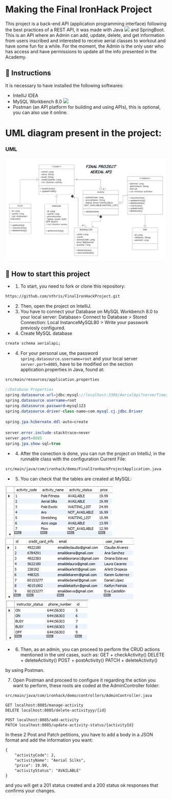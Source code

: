 # Making the Final IronHack Project
This project is a back-end API (application programming interface) following the best practices of a REST API, it was made with Java <img src="https://icongr.am/devicon/java-original.svg?size=128&color=currentColor" height="30px" weight="30px"> and SpringBoot. This is an API where an Admin can add, update, delete, and get information
from users inscribed and interested to receive aerial classes to workout and have some fun for a while. For the moment, the Admin is the only user who has access and have permissions to
update all the info presented in the Academy.

## 📝 Instructions
It is necessary to have installed the following softwares:
- IntelliJ IDEA 
- MySQL Workbench 8.0 <img src="https://icongr.am/devicon/mysql-original.svg?size=64&color=currentColor" height="30px" weight="30px">
- Postman (an API platform for building and using APIs), this is optional, you can also use it online.

# UML diagram present in the project:
<h3>UML</h3>
<img src="FINAL PROJECT UML (1).jpeg">

## 🌱 How to start this project
- 1) To start, you need to fork or clone this repository:
```sh
https://github.com/nthris/FinalIronHackProject.git
```
- 2) Then, open the project on IntelliJ.
- 3) You have to connect your Database on MySQL Workbench 8.0 to your local server: Database> Connect to Database > Stored Connection: Local InstanceMySQL80 > Write your passwork previosly configured.
- 4) Create MySQL database
```sh mysql
create schema aerialapi;
```

- 4) For your personal use, the password `spring.datasource.username=root` and your local server `server.port=8085`, have to be modified on the section application.properties in Java, found at: 

```sh
src/main/resources/application.properties

```
 
 ```java
 //Database Properties
spring.datasource.url=jdbc:mysql://localhost:3306/AerialApi?serverTimezone=UTC
spring.datasource.username=root
spring.datasource.password=mysql123
spring.datasource.driver-class-name=com.mysql.cj.jdbc.Driver

spring.jpa.hibernate.ddl-auto=create

server.error.include-stacktrace=never
server.port=8085
spring.jpa.show-sql=true
 ```

- 4) After the conection is done, you can run the project on IntelliJ, in the runnable class with the configuration Current File:

```sh
src/main/java/com/ironhack/demo/FinalIronHackProjectApplication.java
```

- 5) You can check that the tables are created at MySQL:
<img src="activity_table.png">
<img src="user_table.png">
<img src="instructor_table.png">

- 6) Then, as an admin, you can proceed to perform the CRUD actions mentioned in the uml cases, such as: 
GET + checkActivity() 
DELETE + deleteActivity() 
POST + postActivity() 
PATCH + deleteActivity()

by using Postman.

7) Open Postman and proceed to configure it regarding the action you want to perform, these roots are coded at the AdminController folder:
```sh
src/main/java/com/ironhack/demo/controllers/AdminController.java
```
```
GET localhost:8085/manage-activity
DELETE localhost:8085/delete-activityyy/{id}
```
```
POST localhost:8085/add-activity
PATCH localhost:8085/update-activity-status/{activityId}
```
In these 2 Post and Patch petitions, you have to add a body in a JSON format and add the information you want: 
```
{
    "activityCode": 2,
    "activityName": "Aerial Silks",
    "price": 19.99,
    "activityStatus": "AVAILABLE"
}
```
and you will get a 201 status created and a 200 status ok responses that confirms your changes.





